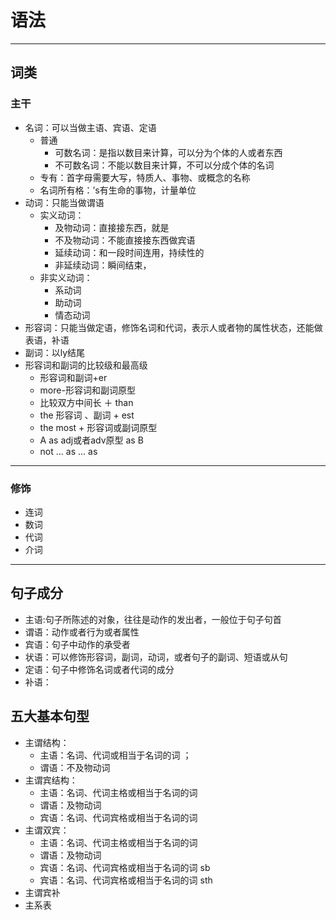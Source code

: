 # 语法
---
## 词类
### 主干
- 名词：可以当做主语、宾语、定语
  - 普通
    - 可数名词：是指以数目来计算，可以分为个体的人或者东西
    - 不可数名词：不能以数目来计算，不可以分成个体的名词
  - 专有：首字母需要大写，特质人、事物、或概念的名称
  - 名词所有格：’s有生命的事物，计量单位
- 动词：只能当做谓语
  - 实义动词：
    - 及物动词：直接接东西，就是
    - 不及物动词：不能直接接东西做宾语
    - 延续动词：和一段时间连用，持续性的
    - 非延续动词：瞬间结束，
  - 非实义动词：
    - 系动词
    - 助动词
    - 情态动词
- 形容词：只能当做定语，修饰名词和代词，表示人或者物的属性状态，还能做表语，补语
- 副词：以ly结尾
- 形容词和副词的比较级和最高级
  - 形容词和副词+er
  - more-形容词和副词原型
  - 比较双方中间长 ＋ than
  - the 形容词 、副词 + est
  - the most + 形容词或副词原型
  - A as adj或者adv原型 as B
  - not ... as ... as   
---
### 修饰
- 连词
- 数词
- 代词
- 介词
---
## 句子成分
- 主语:句子所陈述的对象，往往是动作的发出者，一般位于句子句首
- 谓语：动作或者行为或者属性
- 宾语：句子中动作的承受者
- 状语：可以修饰形容词，副词，动词，或者句子的副词、短语或从句
- 定语：句子中修饰名词或者代词的成分
- 补语：
## 五大基本句型
- 主谓结构：
  - 主语：名词、代词或相当于名词的词 ；
  - 谓语：不及物动词
- 主谓宾结构：
  - 主语：名词、代词主格或相当于名词的词
  - 谓语：及物动词
  - 宾语：名词、代词宾格或相当于名词的词
- 主谓双宾：
  - 主语：名词、代词主格或相当于名词的词
  - 谓语：及物动词
  - 宾语：名词、代词宾格或相当于名词的词 sb
  - 宾语：名词、代词宾格或相当于名词的词 sth
- 主谓宾补
- 主系表
